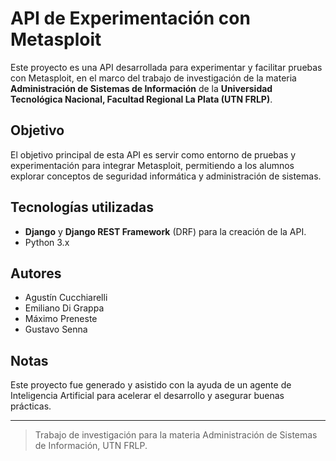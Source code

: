 
# API de Experimentación con Metasploit

Este proyecto es una API desarrollada para experimentar y facilitar pruebas con Metasploit, en el marco del trabajo de investigación de la materia **Administración de Sistemas de Información** de la **Universidad Tecnológica Nacional, Facultad Regional La Plata (UTN FRLP)**.

## Objetivo
El objetivo principal de esta API es servir como entorno de pruebas y experimentación para integrar Metasploit, permitiendo a los alumnos explorar conceptos de seguridad informática y administración de sistemas.

## Tecnologías utilizadas
- **Django** y **Django REST Framework** (DRF) para la creación de la API.
- Python 3.x

## Autores
- Agustín Cucchiarelli
- Emiliano Di Grappa
- Máximo Preneste
- Gustavo Senna

## Notas
Este proyecto fue generado y asistido con la ayuda de un agente de Inteligencia Artificial para acelerar el desarrollo y asegurar buenas prácticas.

---

> Trabajo de investigación para la materia Administración de Sistemas de Información, UTN FRLP.
